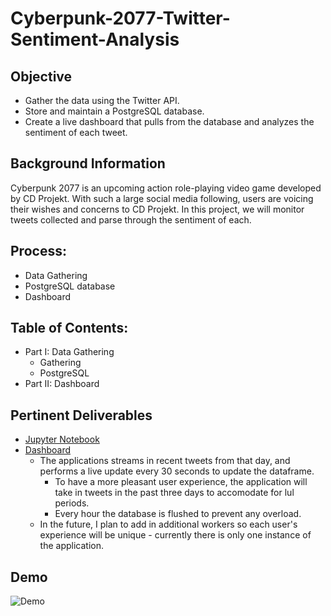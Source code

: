 # Cyberpunk-2077-Twitter-Sentiment-Analysis

## Objective

* Gather the data using the Twitter API.
* Store and maintain a PostgreSQL database.
* Create a live dashboard that pulls from the database and analyzes the sentiment of each tweet.

## Background Information
Cyberpunk 2077 is an upcoming action role-playing video game developed by CD Projekt. With such a large social media following, users are voicing their wishes and concerns to CD Projekt. In this project, we will monitor tweets collected and parse through the sentiment of each.

## Process:
* Data Gathering
* PostgreSQL database
* Dashboard

## Table of Contents:
* Part I: Data Gathering
  * Gathering
  * PostgreSQL
* Part II: Dashboard

## Pertinent Deliverables
* [Jupyter Notebook](https://github.com/SulmanK/Cyberpunk-2077-Twitter-Sentiment-Analysis/blob/main/Cyberpunk%202077%20Sentiment%20Analysis%20(Project%20Notebook).ipynb)
* [Dashboard](https://cyberpunk-2077-twitter-sa.herokuapp.com/)
  * The applications streams in recent tweets from that day, and performs a live update every 30 seconds to update the dataframe.
    * To have a more pleasant user experience, the application will take in tweets in the past three days to accomodate for lul periods.
    * Every hour the database is flushed to prevent any overload.
  * In the future, I plan to add in additional workers so each user's experience will be unique - currently there is only one instance of the application. 

## Demo

![Demo](http://g.recordit.co/fIADYArm6j.gif)



